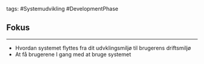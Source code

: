 tags: #Systemudvikling #DevelopmentPhase
## Fokus
----
- Hvordan systemet flyttes fra dit udvklingsmiljø til brugerens driftsmiljø
- At få brugerene I gang med at bruge systemet